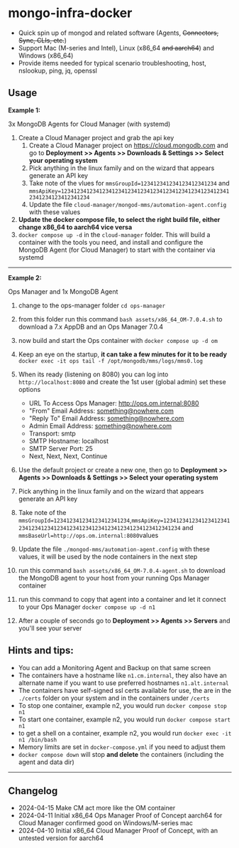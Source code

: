 # mongo-infra-docker

- Quick spin up of mongod and related software (Agents, ~~Connectors, Sync, CLIs, etc.~~)
- Support Mac (M-series and Intel), Linux (x86_64 ~~and aarch64~~) and Windows (x86_64)
- Provide items needed for typical scenario troubleshooting, host, nslookup, ping, jq, openssl

## Usage

**Example 1:** 

3x MongoDB Agents for Cloud Manager (with systemd)

1. Create a Cloud Manager project and grab the api key
    1. Create a Cloud Manager project on https://cloud.mongodb.com and go to **Deployment >> Agents >> Downloads & Settings >> Select your operating system**
    1. Pick anything in the linux family and on the wizard that appears generate an API key
    1. Take note of the vlues for 
    `mmsGroupId=123412341234123412341234` and
    `mmsApiKey=123412341234123412341234123412341234123412341234123412341234123412341234`
    1. Update the file `cloud-manager/mongod-mms/automation-agent.config` with these values
1. **Update the docker compose file, to select the right build file, either change x86_64 to aarch64 vice versa**
1. `docker compose up -d` in the `cloud-manager` folder. This will build a container with the tools you need, and install and configure the MongoDB Agent (for Cloud Manager) to start with the container via systemd

---

**Example 2:** 

Ops Manager and 1x MongoDB Agent

1. change to the ops-manager folder `cd ops-manager`
1. from this folder run this command `bash assets/x86_64_OM-7.0.4.sh` to download a 7.x AppDB and an Ops Manager 7.0.4
1. now build and start the Ops container with `docker compose up -d om`
1. Keep an eye on the startup, **it can take a few minutes for it to be ready** `docker exec -it ops tail -f /opt/mongodb/mms/logs/mms0.log`
1. When its ready (listening on 8080) you can log into `http://localhost:8080` and create the 1st user (global admin) set these options

    * URL To Access Ops Manager: http://ops.om.internal:8080
    * "From" Email Address: something@nowhere.com
    * "Reply To" Email Address: something@nowhere.com
    * Admin Email Address: something@nowhere.com
    * Transport: smtp
    * SMTP Hostname: localhost
    * SMTP Server Port: 25
    * Next, Next, Next, Continue

1. Use the default project or create a new one, then go to **Deployment >> Agents >> Downloads & Settings >> Select your operating system**
1. Pick anything in the linux family and on the wizard that appears generate an API key
1. Take note of the `mmsGroupId=123412341234123412341234`,`mmsApiKey=123412341234123412341234123412341234123412341234123412341234123412341234` and `mmsBaseUrl=http://ops.om.internal:8080`values
1. Update the file `./mongod-mms/automation-agent.config` with these values, it will be used by the node containers in the next step
1. run this command `bash assets/x86_64_OM-7.0.4-agent.sh` to download the MongoDB agent to your host from your running Ops Manager container
1. run this command to copy that agent into a container and let it connect to your Ops Manager `docker compose up -d n1`
1. After a couple of seconds go to **Deployment >> Agents >> Servers** and you'll see your server

## Hints and tips:

- You can add a Monitoring Agent and Backup on that same screen
- The containers have a hostname like `n1.cm.internal`, they also have an alternate name if you want to use preferred hostnames `n1.alt.internal`
- The containers have self-signed ssl certs available for use, the are in the `./certs` folder on your system and in the containers under `/certs`
- To stop one container, example n2, you would run `docker compose stop n1`
- To start one container, example n2, you would run `docker compose start n1` 
- to get a shell on a container, example n2, you would run `docker exec -it n1 /bin/bash`
- Memory limits are set in `docker-compose.yml` if you need to adjust them
- `docker compose down` will stop **and delete** the containers (including the agent and data dir)

---

## Changelog
- 2024-04-15 Make CM act more like the OM container
- 2024-04-11 Initial x86_64 Ops Manager Proof of Concept aarch64 for Cloud Manager confirmed good on Windows/M-series mac
- 2024-04-10 Initial x86_64 Cloud Manager Proof of Concept, with an untested version for aarch64
